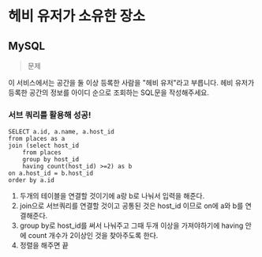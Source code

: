 # 헤비 유저가 소유한 장소
## MySQL

> 문제

이 서비스에서는 공간을 둘 이상 등록한 사람을 "헤비 유저"라고 부릅니다. 헤비 유저가 등록한 공간의 정보를 아이디 순으로 조회하는 SQL문을 작성해주세요.

### 서브 쿼리를 활용해 성공!
```
SELECT a.id, a.name, a.host_id
from places as a
join (select host_id
    from places
    group by host_id
    having count(host_id) >=2) as b
on a.host_id = b.host_id
order by a.id
```
1. 두개의 테이블을 연결할 것이기에 a랑 b로 나눠서 입력을 해준다.
2. join으로 서브쿼리를 연결할 것이고 공통된 것은 host_id 이므로 on에 a와 b를 연결해준다.
3. group by로 host_id를 써서 나눠주고 그때 두개 이상을 가져야하기에 having 안에 count 개수가 2이상인 것을 찾아주도록 한다.
4. 정렬을 해주면 끝
